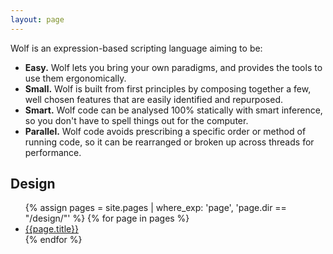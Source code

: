 ```yaml
---
layout: page
---
```


Wolf is an expression-based scripting language aiming to be:

- **Easy.** Wolf lets you bring your own paradigms, and provides the tools to use
them ergonomically.
- **Small.** Wolf is built from first principles by composing together a few, well
chosen features that are easily identified and repurposed.
- **Smart.** Wolf code can be analysed 100% statically with smart inference, so
you don't have to spell things out for the computer.
- **Parallel.** Wolf code avoids prescribing a specific order or method of running
code, so it can be rearranged or broken up across threads for performance.

## Design

<nav>
	<ul>
	{% assign pages = site.pages | where_exp: 'page', 'page.dir == "/design/"' %}
	{% for page in pages %}
		<li><a href="{{page.url}}">{{page.title}}</a></li>
	{% endfor %}
	</ul>
</nav>